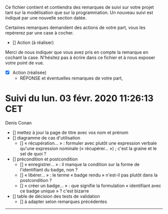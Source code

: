 Ce fichier contient et contiendra des remarques de suivi sur votre
projet tant sur la modélisation que sur la programmation. Un nouveau
suivi est indiqué par une nouvelle section datée.

Certaines remarques demandent des actions de votre part, vous les
repérerez par une case à cocher.

- []  Action (à réaliser) 

Merci de nous indiquer que vous avez pris en compte la remarque en
cochant la case. N'hésitez pas à écrire dans ce fichier et à nous
exposer votre point de vue.

- [x] Action (réalisée)
    - RÉPONSE et éventuelles remarques de votre part, 


# Suivi du lun. 03 févr. 2020 11:26:13 CET
Denis Conan
- [] mettez à jour la page de titre avec vos nom et prénom
- [] diagramme de cas d'utilisation
    - [] « récupération... » : formuler avec plutôt une expression verbale
         qu'une expression nominale (« récupérer... ») ; c'est la graine et le
         sel de quoi ?
- [] précondition et postcondition
    - [] « enregistrer... » : il manque la condition sur la forme de
         l'identifiant du badge, non ?
    - [] « libérer... » : le terme « badge rendu » n'est-il pas plutôt dans la
         postcondition ?
    - [] « créer un badge... » : que signifie la formulation « identifiant
         avec ce badge unique » ? c'est bizarre
- [] table de décision des tests de validation
    - [] à adapter selon remarques précédentes

---
